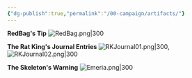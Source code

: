 ```yaml
---
{"dg-publish":true,"permalink":"/00-campaign/artifacts/"}
---
```



**RedBag's Tip**
![RedBag.png|300](/img/user/zMISC/z_Assets/RedBag.png)

**The Rat King's Journal Entries**
![RKJournal01.png|300](/img/user/zMISC/z_Assets/RKJournal01.png), ![RKJournal02.png|300](/img/user/zMISC/z_Assets/RKJournal02.png)

**The Skeleton's Warning**
![Emeria.png|300](/img/user/zMISC/z_Assets/Emeria.png)

